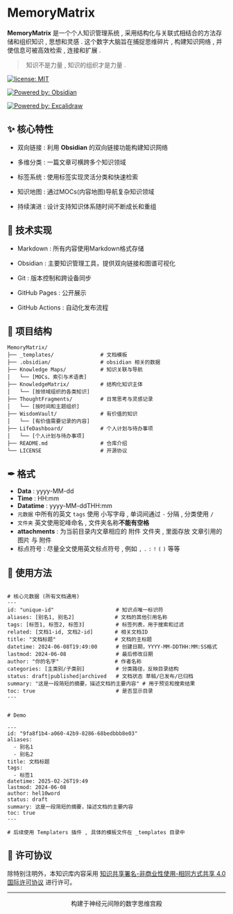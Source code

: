 # MemoryMatrix

**MemoryMatrix** 是一个个人知识管理系统 , 采用结构化与关联式相结合的方法存储和组织知识 , 思想和灵感 . 这个数字大脑旨在捕捉思维碎片 , 构建知识网络 , 并使信息可被高效检索 , 连接和扩展 .

> 知识不是力量 , 知识的组织才是力量 .


[![license: MIT](https://img.shields.io/badge/license-MIT-blue.svg)](https://opensource.org/licenses/MIT)

[![Powered by: Obsidian](https://img.shields.io/badge/Powered%20by-Obsidian-purple.svg)](https://github.com/obsidianmd/obsidian-releases)

[![Powered by: Excalidraw](https://img.shields.io/badge/Powered%20by-Excalidraw-CCCCFF.svg)](https://github.com/excalidraw/excalidraw)

## ✨ 核心特性

- 双向链接 : 利用 **Obsidian** 的双向链接功能构建知识网络

- 多维分类 : 一篇文章可横跨多个知识领域

- 标签系统 : 使用标签实现灵活分类和快速检索

- 知识地图 : 通过MOCs(内容地图)导航复杂知识领域

- 持续演进 : 设计支持知识体系随时间不断成长和重组

## 🔧 技术实现

- Markdown : 所有内容使用Markdown格式存储

- Obsidian : 主要知识管理工具，提供双向链接和图谱可视化

- Git : 版本控制和跨设备同步

- GitHub Pages : 公开展示

- GitHub Actions : 自动化发布流程

## 🧠 项目结构

``` 
MemoryMatrix/
├── _templates/               # 文档模板
├── .obsidian/                # obsidian 相关的数据
├── Knowledge Maps/           # 知识关联与导航
│   └── [MOCs、索引与术语表]
├── KnowledgeMatrix/          # 结构化知识主体
│   └── [按领域组织的各类知识]
├── ThoughtFragments/         # 日常思考与灵感记录
│   └── [按时间和主题组织]
├── WisdomVault/              # 有价值的知识
│   └── [有价值需要记录的内容]
├── LifeDashboard/            # 个人计划与待办事项
│   └── [个人计划与待办事项]
├── README.md                 # 仓库介绍
└── LICENSE                   # 开源协议
```


## ✒ 格式

- **Data** : yyyy-MM-dd
- **Time** : HH:mm
- **Datatime** : yyyy-MM-ddTHH:mm
- `元数据` 中所有的英文 `tags` 使用 小写字母 , 单词间通过 `-` 分隔 , 分类使用 `/`
- `文件夹` 英文使用驼峰命名 , 文件夹名称**不能有空格**
- **attachments** : 为当前目录内文章相应的 附件 文件夹 , 里面存放 文章引用的图片 与 附件
- 标点符号 : 尽量全文使用英文标点符号 , 例如 `,` `.` `:` `!` `(` `)` 等等

## 📖 使用方法

```

# 核心元数据 (所有文档通用)
---
id: "unique-id"                    # 知识点唯一标识符
aliases: [别名1, 别名2]             # 文档的其他引用名称
tags: [标签1, 标签2, 标签3]          # 标签列表，用于搜索和过滤
related: [文档1-id, 文档2-id]       # 相关文档ID
title: "文档标题"                   # 文档的主标题
datetime: 2024-06-08T19:49:00      # 创建日期，YYYY-MM-DDTHH:MM:SS格式
lastmod: 2024-06-08                # 最后修改日期
author: "你的名字"                  # 作者名称
categories: [主类别/子类别]          # 分类路径，反映目录结构
status: draft|published|archived   # 文档状态 草稿/已发布/已归档
summary: "这是一段简短的摘要，描述文档的主要内容" # 用于预览和搜索结果
toc: true                          # 是否显示目录
---


# Demo

---
id: "9fa8f1b4-a060-42b9-8286-68bedbbb8e03"
aliases:
  - 别名1
  - 别名2
title: 文档标题
tags:
  - 标签1
datetime: 2025-02-26T19:49
lastmod: 2024-06-08
author: hel10word
status: draft
summary: 这是一段简短的摘要，描述文档的主要内容
toc: true
---

# 后续使用 Templaters 插件 , 具体的模板文件在 _templates 目录中

```


## 📄 许可协议

除特别注明外，本知识库内容采用 [知识共享署名-非商业性使用-相同方式共享 4.0 国际许可协议](https://creativecommons.org/licenses/by-nc-sa/4.0/) 进行许可。

---

<p align="center">构建于神经元间隙的数字思维宫殿</p>